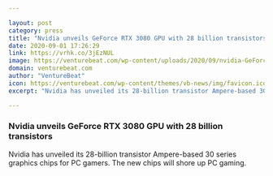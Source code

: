 ```yaml
---

layout: post
category: press
title: "Nvidia unveils GeForce RTX 3080 GPU with 28 billion transistors"
date: 2020-09-01 17:26:29
link: https://vrhk.co/3jEzNUL
image: https://venturebeat.com/wp-content/uploads/2020/09/nvidia-GeForce-RTX-30-Series.jpg?w=1200&strip=all
domain: venturebeat.com
author: "VentureBeat"
icon: https://venturebeat.com/wp-content/themes/vb-news/img/favicon.ico
excerpt: "Nvidia has unveiled its 28-billion transistor Ampere-based 30 series graphics chips for PC gamers. The new chips will shore up PC gaming."

---
```


### Nvidia unveils GeForce RTX 3080 GPU with 28 billion transistors

Nvidia has unveiled its 28-billion transistor Ampere-based 30 series graphics chips for PC gamers. The new chips will shore up PC gaming.